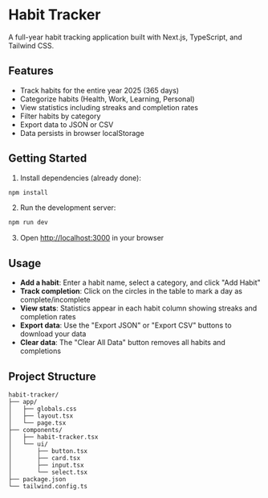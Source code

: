 # Habit Tracker

A full-year habit tracking application built with Next.js, TypeScript, and Tailwind CSS.

## Features

- Track habits for the entire year 2025 (365 days)
- Categorize habits (Health, Work, Learning, Personal)
- View statistics including streaks and completion rates
- Filter habits by category
- Export data to JSON or CSV
- Data persists in browser localStorage

## Getting Started

1. Install dependencies (already done):
```bash
npm install
```

2. Run the development server:
```bash
npm run dev
```

3. Open [http://localhost:3000](http://localhost:3000) in your browser

## Usage

- **Add a habit**: Enter a habit name, select a category, and click "Add Habit"
- **Track completion**: Click on the circles in the table to mark a day as complete/incomplete
- **View stats**: Statistics appear in each habit column showing streaks and completion rates
- **Export data**: Use the "Export JSON" or "Export CSV" buttons to download your data
- **Clear data**: The "Clear All Data" button removes all habits and completions

## Project Structure

```
habit-tracker/
├── app/
│   ├── globals.css
│   ├── layout.tsx
│   └── page.tsx
├── components/
│   ├── habit-tracker.tsx
│   └── ui/
│       ├── button.tsx
│       ├── card.tsx
│       ├── input.tsx
│       └── select.tsx
├── package.json
└── tailwind.config.ts
```
